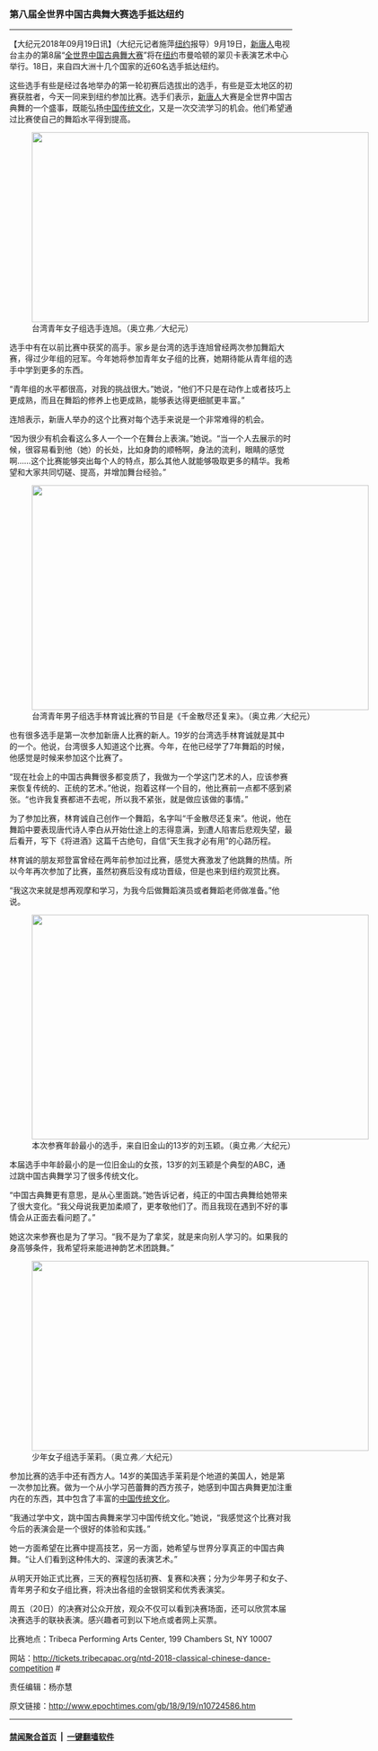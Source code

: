 ### 第八届全世界中国古典舞大赛选手抵达纽约
------------------------

<p>【大纪元2018年09月19日讯】（大纪元记者施萍<a href="http://www.epochtimes.com/gb/tag/%E7%BA%BD%E7%BA%A6.html">纽约</a>报导）9月19日，<a href="http://www.epochtimes.com/gb/tag/%E6%96%B0%E5%94%90%E4%BA%BA.html">新唐人</a>电视台主办的第8届“<a href="http://www.epochtimes.com/gb/tag/%E5%85%A8%E4%B8%96%E7%95%8C%E4%B8%AD%E5%9B%BD%E5%8F%A4%E5%85%B8%E8%88%9E%E5%A4%A7%E8%B5%9B.html">全世界中国古典舞大赛</a>”将在<a href="http://www.epochtimes.com/gb/tag/%E7%BA%BD%E7%BA%A6.html">纽约</a>市曼哈顿的翠贝卡表演艺术中心举行。18日，来自四大洲十几个国家的近60名选手抵达纽约。</p>
<p>这些选手有些是经过各地举办的第一轮初赛后选拔出的选手，有些是亚太地区的初赛获胜者，今天一同来到纽约参加比赛。选手们表示，<a href="http://www.epochtimes.com/gb/tag/%E6%96%B0%E5%94%90%E4%BA%BA.html">新唐人</a>大赛是全世界中国古典舞的一个盛事，既能弘扬<a href="http://www.epochtimes.com/gb/tag/%E4%B8%AD%E5%9B%BD%E4%BC%A0%E7%BB%9F%E6%96%87%E5%8C%96.html">中国传统文化</a>，又是一次交流学习的机会。他们希望通过比赛使自己的舞蹈水平得到提高。</p>
<figure id="attachment_10724637" style="width: 600px" class="wp-caption aligncenter"><a href="http://i.epochtimes.com/assets/uploads/2018/09/d3e12d3986d4aefa4ebf20e717bcefdc.jpg"><img class="size-large wp-image-10724637" src="http://i.epochtimes.com/assets/uploads/2018/09/d3e12d3986d4aefa4ebf20e717bcefdc-600x338.jpg" alt="" width="600" height="338" /></a><figcaption class="wp-caption-text">台湾青年女子组选手连旭。（奥立弗／大纪元）</figcaption></figure>
<p>选手中有在以前比赛中获奖的高手。家乡是台湾的选手连旭曾经两次参加舞蹈大赛，得过少年组的冠军。今年她将参加青年女子组的比赛，她期待能从青年组的选手中学到更多的东西。</p>
<p>“青年组的水平都很高，对我的挑战很大。”她说，“他们不只是在动作上或者技巧上更成熟，而且在舞蹈的修养上也更成熟，能够表达得更细腻更丰富。”</p>
<p>连旭表示，新唐人举办的这个比赛对每个选手来说是一个非常难得的机会。</p>
<p>“因为很少有机会看这么多人一个一个在舞台上表演。”她说。“当一个人去展示的时候，很容易看到他（她）的长处，比如身韵的顺畅啊，身法的流利，眼睛的感觉啊……这个比赛能够突出每个人的特点，那么其他人就能够吸取更多的精华。我希望和大家共同切磋、提高，并增加舞台经验。”</p>
<figure id="attachment_10724633" style="width: 600px" class="wp-caption aligncenter"><a href="http://i.epochtimes.com/assets/uploads/2018/09/183B6587.jpg"><img class="wp-image-10724633 size-large" src="http://i.epochtimes.com/assets/uploads/2018/09/183B6587-600x400.jpg" alt="" width="600" height="400" /></a><figcaption class="wp-caption-text">台湾青年男子组选手林育诚比赛的节目是《千金散尽还复来》。（奥立弗／大纪元）</figcaption></figure>
<p>也有很多选手是第一次参加新唐人比赛的新人。19岁的台湾选手林育诚就是其中的一个。他说，台湾很多人知道这个比赛。今年，在他已经学了7年舞蹈的时候，他感觉是时候来参加这个比赛了。</p>
<p>“现在社会上的中国古典舞很多都变质了，我做为一个学这门艺术的人，应该参赛来恢复传统的、正统的艺术。”他说，抱着这样一个目的，他比赛前一点都不感到紧张。“也许我复赛都进不去呢，所以我不紧张，就是做应该做的事情。”</p>
<p>为了参加比赛，林育诚自己创作一个舞蹈，名字叫“千金散尽还复来”。他说，他在舞蹈中要表现唐代诗人李白从开始仕途上的志得意满，到遭人陷害后悲观失望，最后看开，写下《将进酒》这篇千古绝句，自信“天生我才必有用”的心路历程。</p>
<p>林育诚的朋友郑登富曾经在两年前参加过比赛，感觉大赛激发了他跳舞的热情。所以今年再次参加了比赛，虽然初赛后没有成功晋级，但是也来到纽约观赏比赛。</p>
<p>“我这次来就是想再观摩和学习，为我今后做舞蹈演员或者舞蹈老师做准备。”他说。</p>
<figure id="attachment_10724635" style="width: 600px" class="wp-caption aligncenter"><a href="http://i.epochtimes.com/assets/uploads/2018/09/183B6591.jpg"><img class="size-large wp-image-10724635" src="http://i.epochtimes.com/assets/uploads/2018/09/183B6591-600x400.jpg" alt="" width="600" height="400" /></a><figcaption class="wp-caption-text">本次参赛年龄最小的选手，来自旧金山的13岁的刘玉颖。（奥立弗／大纪元）</figcaption></figure>
<p>本届选手中年龄最小的是一位旧金山的女孩，13岁的刘玉颖是个典型的ABC，通过跳中国古典舞学习了很多传统文化。</p>
<p>“中国古典舞更有意思，是从心里面跳。”她告诉记者，纯正的中国古典舞给她带来了很大变化。“我父母说我更加柔顺了，更孝敬他们了。而且我现在遇到不好的事情会从正面去看问题了。”</p>
<p>她这次来参赛也是为了学习。“我不是为了拿奖，就是来向别人学习的。如果我的身高够条件，我希望将来能进神韵艺术团跳舞。”</p>
<figure id="attachment_10724636" style="width: 600px" class="wp-caption aligncenter"><a href="http://i.epochtimes.com/assets/uploads/2018/09/48346a5bca951d843239b5524c6f2d2b.jpg"><img class="size-large wp-image-10724636" src="http://i.epochtimes.com/assets/uploads/2018/09/48346a5bca951d843239b5524c6f2d2b-600x338.jpg" alt="" width="600" height="338" /></a><figcaption class="wp-caption-text">少年女子组选手茉莉。（奥立弗／大纪元）</figcaption></figure>
<p>参加比赛的选手中还有西方人。14岁的美国选手茉莉是个地道的美国人，她是第一次参加比赛。做为一个从小学习芭蕾舞的西方孩子，她感到中国古典舞更加注重内在的东西，其中包含了丰富的<a href="http://www.epochtimes.com/gb/tag/%E4%B8%AD%E5%9B%BD%E4%BC%A0%E7%BB%9F%E6%96%87%E5%8C%96.html">中国传统文化</a>。</p>
<p>“我通过学中文，跳中国古典舞来学习中国传统文化。”她说，“我感觉这个比赛对我今后的表演会是一个很好的体验和实践。”</p>
<p>她一方面希望在比赛中提高技艺，另一方面，她希望与世界分享真正的中国古典舞。“让人们看到这种伟大的、深邃的表演艺术。”</p>
<p>从明天开始正式比赛，三天的赛程包括初赛、复赛和决赛；分为少年男子和女子、青年男子和女子组比赛，将决出各组的金银铜奖和优秀表演奖。</p>
<p>周五（20日）的决赛对公众开放，观众不仅可以看到决赛场面，还可以欣赏本届决赛选手的联袂表演。感兴趣者可到以下地点或者网上买票。</p>
<p>比赛地点：Tribeca Performing Arts Center, 199 Chambers St, NY 10007</p>
<p>网站：<a href="http://tickets.tribecapac.org/ntd-2018-classical-chinese-dance-competition">http://tickets.tribecapac.org/ntd-2018-classical-chinese-dance-competition</a> #</p>
<p>责任编辑：杨亦慧</p>

原文链接：http://www.epochtimes.com/gb/18/9/19/n10724586.htm


------------------------
#### [禁闻聚合首页](https://github.com/gfw-breaker/banned-news/blob/master/README.md) &nbsp;|&nbsp;  [一键翻墙软件](https://github.com/gfw-breaker/nogfw/blob/master/README.md)